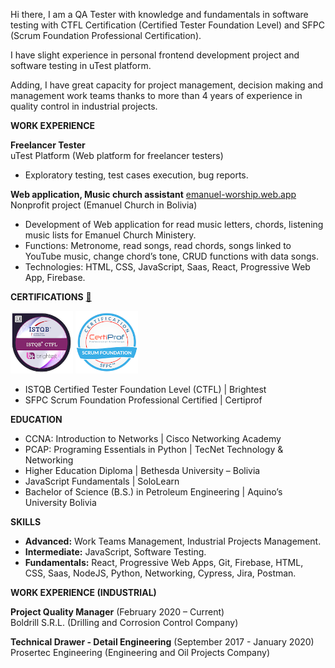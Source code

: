 Hi there, I am a QA Tester with knowledge and fundamentals in software testing with CTFL Certification (Certified Tester Foundation Level) and SFPC (Scrum Foundation Professional Certification). 

I have slight experience in personal frontend development project and software testing in uTest platform.  

Adding, I have great capacity for project management, decision making and management work teams thanks to more than 4 years of experience in quality control in industrial projects. 

**WORK EXPERIENCE** 

**Freelancer Tester**  
uTest Platform (Web platform for freelancer testers)  
- Exploratory testing, test cases execution, bug reports. 

**Web application, Music church assistant** [emanuel-worship.web.app](https://emanuel-worship.web.app)  
Nonprofit project (Emanuel Church in Bolivia) 
- Development of Web application for read music letters, chords, listening music lists for Emanuel Church Ministery. 
- Functions: Metronome, read songs, read chords, songs linked to YouTube music, change chord’s tone, CRUD functions with data songs. 
- Technologies: HTML, CSS, JavaScript, Saas, React, Progressive Web App, Firebase. 

**CERTIFICATIONS** [📁](https://credly.com/users/romerotitosamuel)  

<img src="https://github.com/romerotitosamuel/images/blob/main/istqb-certified-tester-foundation-level-ctfl%20(2).png" height="100">
<img src="https://github.com/romerotitosamuel/images/blob/main/scrum-foundation-professional-certification-sfpc.png" height="100">  

- ISTQB Certified Tester Foundation Level (CTFL) | Brightest  
- SFPC Scrum Foundation Professional Certified | Certiprof

**EDUCATION**

- CCNA: Introduction to Networks | Cisco Networking Academy
- PCAP: Programing Essentials in Python | TecNet Technology & Networking
- Higher Education Diploma | Bethesda University – Bolivia
- JavaScript Fundamentals | SoloLearn
- Bachelor of Science (B.S.) in Petroleum Engineering | Aquino’s University Bolivia

**SKILLS**

- **Advanced:** Work Teams Management, Industrial Projects Management. 
- **Intermediate:** JavaScript, Software Testing. 
- **Fundamentals:** React, Progressive Web Apps, Git, Firebase, HTML, CSS, Saas, NodeJS, Python, Networking, Cypress, Jira, Postman.

**WORK EXPERIENCE (INDUSTRIAL)**

**Project Quality Manager** (February 2020 – Current)  
Boldrill S.R.L. (Drilling and Corrosion Control Company)  

**Technical Drawer - Detail Engineering** (September 2017 - January 2020)  
Prosertec Engineering (Engineering and Oil Projects Company)  

<!--
**romerotitosamuel/romerotitosamuel** is a ✨ _special_ ✨ repository because its `README.md` (this file) appears on your GitHub profile.

Here are some ideas to get you started:

- 🔭 I’m currently working on ...
- 🌱 I’m currently learning ...
- 👯 I’m looking to collaborate on ...
- 🤔 I’m looking for help with ...
- 💬 Ask me about ...
- 📫 How to reach me: ...
- 😄 Pronouns: ...
- ⚡ Fun fact: ...
-->

